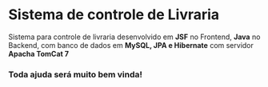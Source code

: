 <h1>Sistema de controle de Livraria</h1>

<p>Sistema para controle de livraria desenvolvido em <b>JSF</b> no Frontend, <b>Java</b> no Backend, com banco de dados em <b>MySQL, JPA e Hibernate</b> com servidor <b>Apacha TomCat 7</b> </p>

<h3>Toda ajuda será muito bem vinda!</h3>

